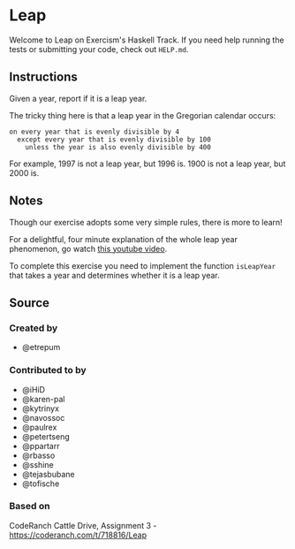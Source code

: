 # Leap

Welcome to Leap on Exercism's Haskell Track.
If you need help running the tests or submitting your code, check out `HELP.md`.

## Instructions

Given a year, report if it is a leap year.

The tricky thing here is that a leap year in the Gregorian calendar occurs:

```text
on every year that is evenly divisible by 4
  except every year that is evenly divisible by 100
    unless the year is also evenly divisible by 400
```

For example, 1997 is not a leap year, but 1996 is.
1900 is not a leap year, but 2000 is.

## Notes

Though our exercise adopts some very simple rules, there is more to learn!

For a delightful, four minute explanation of the whole leap year phenomenon, go watch [this youtube video][video].

[video]: https://www.youtube.com/watch?v=xX96xng7sAE

To complete this exercise you need to implement the function `isLeapYear`
that takes a year and determines whether it is a leap year.

## Source

### Created by

- @etrepum

### Contributed to by

- @iHiD
- @karen-pal
- @kytrinyx
- @navossoc
- @paulrex
- @petertseng
- @ppartarr
- @rbasso
- @sshine
- @tejasbubane
- @tofische

### Based on

CodeRanch Cattle Drive, Assignment 3 - https://coderanch.com/t/718816/Leap